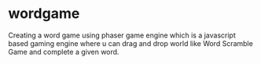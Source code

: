 # wordgame
Creating a word game using phaser game engine which is a javascript based gaming engine where u can drag and drop world like Word Scramble Game and complete a given word.
